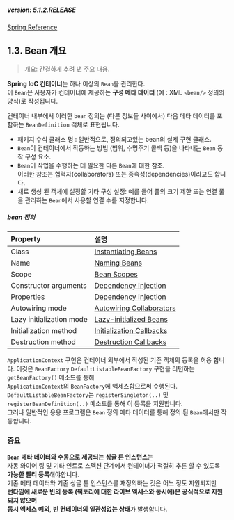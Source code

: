 ##### version: 5.1.2.RELEASE
[Spring Reference](https://docs.spring.io/spring/docs/5.1.2.RELEASE/spring-framework-reference/core.html#beans-definition)

## 1.3. Bean 개요
> 개요: 간결하게 추려 낸 주요 내용.

**Spring IoC 컨테이너**는 하나 이상의 `Bean`을 관리한다.  
이 `Bean`은 사용자가 컨테이너에 제공하는 **구성 메타 데이터** (예 : XML `<bean/>` 정의의 양식)로 작성됩니다.  


컨테이너 내부에서 이러한 `bean` 정의는 (다른 정보들 사이에서) 다음 메타 데이터를 포함하는 `BeanDefinition` 객체로 표현됩니다.  
- 패키지 수식 클래스 명 : 일반적으로, 정의되고있는 bean의 실제 구현 클래스.  
- `Bean`이 컨테이너에서 작동하는 방법 (범위, 수명주기 콜백 등)을 나타내는 `Bean` 동작 구성 요소.  
- `Bean`이 작업을 수행하는 데 필요한 다른 `Bean`에 대한 참조.  
이러한 참조는 협력자(collaborators) 또는 종속성(dependencies)이라고도 합니다.  
- 새로 생성 된 객체에 설정할 기타 구성 설정: 예를 들어 풀의 크기 제한 또는 연결 풀을 관리하는 `Bean`에서 사용할 연결 수를 지정합니다.  

##### bean 정의
|Property|설명|
|:--------|:--------|
|Class|[Instantiating Beans](https://docs.spring.io/spring/docs/5.1.2.RELEASE/spring-framework-reference/core.html#beans-factory-class)|
|Name|[Naming Beans](https://docs.spring.io/spring/docs/5.1.2.RELEASE/spring-framework-reference/core.html#beans-beanname)|
|Scope|[Bean Scopes](https://docs.spring.io/spring/docs/5.1.2.RELEASE/spring-framework-reference/core.html#beans-factory-scopes)|
|Constructor arguments|[Dependency Injection](https://docs.spring.io/spring/docs/5.1.2.RELEASE/spring-framework-reference/core.html#beans-factory-collaborators)|
|Properties|[Dependency Injection](https://docs.spring.io/spring/docs/5.1.2.RELEASE/spring-framework-reference/core.html#beans-factory-collaborators)|
|Autowiring mode|[Autowiring Collaborators](https://docs.spring.io/spring/docs/5.1.2.RELEASE/spring-framework-reference/core.html#beans-factory-autowire)|
|Lazy initialization mode|[Lazy-initialized Beans](https://docs.spring.io/spring/docs/5.1.2.RELEASE/spring-framework-reference/core.html#beans-factory-lazy-init)|
|Initialization method|[Initialization Callbacks](https://docs.spring.io/spring/docs/5.1.2.RELEASE/spring-framework-reference/core.html#beans-factory-lifecycle-initializingbean)|
|Destruction method|[Destruction Callbacks](https://docs.spring.io/spring/docs/5.1.2.RELEASE/spring-framework-reference/core.html#beans-factory-lifecycle-disposablebean)|


`ApplicationContext` 구현은 컨테이너 외부에서 작성된 기존 객체의 등록을 허용 합니다.
이것은 `BeanFactory` `DefaultListableBeanFactory` 구현을 리턴하는 `getBeanFactory()` 메소드를 통해  
`ApplicationContext`의 `BeanFactory`에 액세스함으로써 수행된다.  
`DefaultListableBeanFactory`는 `registerSingleton(..)` 및 `registerBeanDefinition(..)` 메소드를 통해 이 등록을 지원합니다.  
그러나 일반적인 응용 프로그램은 `Bean` 정의 메타 데이터를 통해 정의 된 `Bean`에서만 작동합니다.  


### 중요
**`Bean` 메타 데이터와 수동으로 제공되는 싱글 톤 인스턴스**는  
자동 와이어 링 및 기타 인트로 스펙션 단계에서 컨테이너가 적절히 추론 할 수 있도록 **가능한 빨리 등록**해야합니다.  
기존 메타 데이터와 기존 싱글 톤 인스턴스를 재정의하는 것은 어느 정도 지원되지만  
**런타임에 새로운 빈의 등록 (팩토리에 대한 라이브 액세스와 동시에)은 공식적으로 지원되지 않으며**  
**동시 액세스 예외**, **빈 컨테이너의 일관성없는 상태**가 발생합니다.  




